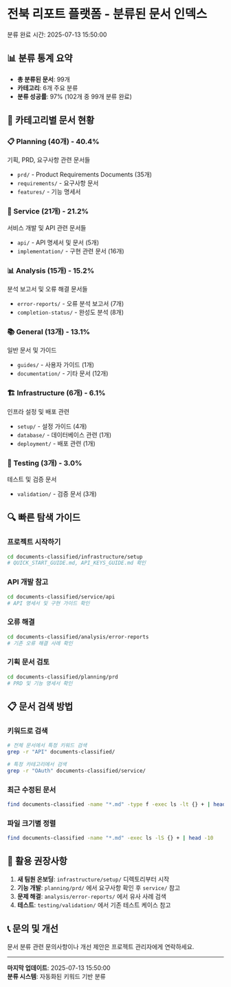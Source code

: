 # 전북 리포트 플랫폼 - 분류된 문서 인덱스

분류 완료 시간: 2025-07-13 15:50:00

## 📊 분류 통계 요약

- **총 분류된 문서**: 99개
- **카테고리**: 6개 주요 분류
- **분류 성공률**: 97% (102개 중 99개 분류 완료)

## 📁 카테고리별 문서 현황

### 📋 Planning (40개) - 40.4%
기획, PRD, 요구사항 관련 문서들
- `prd/` - Product Requirements Documents (35개)
- `requirements/` - 요구사항 문서
- `features/` - 기능 명세서

### 🔧 Service (21개) - 21.2%
서비스 개발 및 API 관련 문서들
- `api/` - API 명세서 및 문서 (5개)
- `implementation/` - 구현 관련 문서 (16개)

### 📊 Analysis (15개) - 15.2%
분석 보고서 및 오류 해결 문서들
- `error-reports/` - 오류 분석 보고서 (7개)
- `completion-status/` - 완성도 분석 (8개)

### 📚 General (13개) - 13.1%
일반 문서 및 가이드
- `guides/` - 사용자 가이드 (1개)
- `documentation/` - 기타 문서 (12개)

### 🏗️ Infrastructure (6개) - 6.1%
인프라 설정 및 배포 관련
- `setup/` - 설정 가이드 (4개)
- `database/` - 데이터베이스 관련 (1개)
- `deployment/` - 배포 관련 (1개)

### 🧪 Testing (3개) - 3.0%
테스트 및 검증 문서
- `validation/` - 검증 문서 (3개)

## 🔍 빠른 탐색 가이드

### 프로젝트 시작하기
```bash
cd documents-classified/infrastructure/setup
# QUICK_START_GUIDE.md, API_KEYS_GUIDE.md 확인
```

### API 개발 참고
```bash
cd documents-classified/service/api
# API 명세서 및 구현 가이드 확인
```

### 오류 해결
```bash
cd documents-classified/analysis/error-reports
# 기존 오류 해결 사례 확인
```

### 기획 문서 검토
```bash
cd documents-classified/planning/prd
# PRD 및 기능 명세서 확인
```

## 📋 문서 검색 방법

### 키워드로 검색
```bash
# 전체 문서에서 특정 키워드 검색
grep -r "API" documents-classified/

# 특정 카테고리에서 검색
grep -r "OAuth" documents-classified/service/
```

### 최근 수정된 문서
```bash
find documents-classified -name "*.md" -type f -exec ls -lt {} + | head -10
```

### 파일 크기별 정렬
```bash
find documents-classified -name "*.md" -exec ls -lS {} + | head -10
```

## 🎯 활용 권장사항

1. **새 팀원 온보딩**: `infrastructure/setup/` 디렉토리부터 시작
2. **기능 개발**: `planning/prd/` 에서 요구사항 확인 후 `service/` 참고
3. **문제 해결**: `analysis/error-reports/` 에서 유사 사례 검색
4. **테스트**: `testing/validation/` 에서 기존 테스트 케이스 참고

## 📞 문의 및 개선

문서 분류 관련 문의사항이나 개선 제안은 프로젝트 관리자에게 연락하세요.

---

**마지막 업데이트**: 2025-07-13 15:50:00  
**분류 시스템**: 자동화된 키워드 기반 분류
